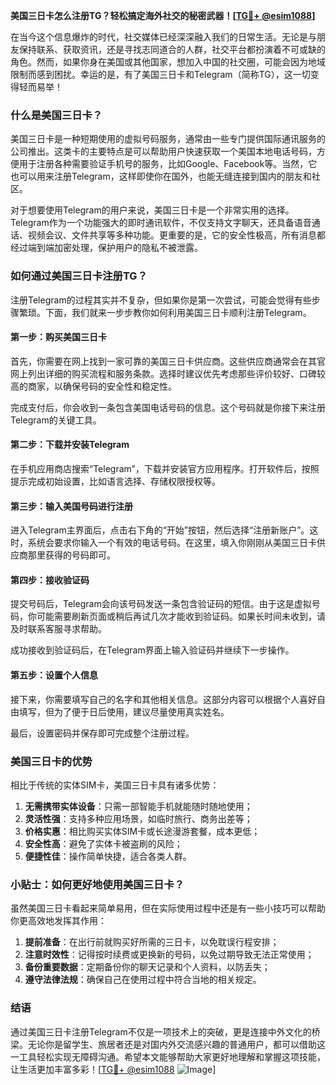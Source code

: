 **美国三日卡怎么注册TG？轻松搞定海外社交的秘密武器！[[TG💪+ @esim1088](https://t.me/s/esim1088)]**

在当今这个信息爆炸的时代，社交媒体已经深深融入我们的日常生活。无论是与朋友保持联系、获取资讯，还是寻找志同道合的人群，社交平台都扮演着不可或缺的角色。然而，如果你身在美国或其他国家，想加入中国的社交圈，可能会因为地域限制而感到困扰。幸运的是，有了美国三日卡和Telegram（简称TG），这一切变得轻而易举！

### 什么是美国三日卡？

美国三日卡是一种短期使用的虚拟号码服务，通常由一些专门提供国际通讯服务的公司推出。这类卡的主要特点是可以帮助用户快速获取一个美国本地电话号码，方便用于注册各种需要验证手机号的服务，比如Google、Facebook等。当然，它也可以用来注册Telegram，这样即使你在国外，也能无缝连接到国内的朋友和社区。

对于想要使用Telegram的用户来说，美国三日卡是一个非常实用的选择。Telegram作为一个功能强大的即时通讯软件，不仅支持文字聊天，还具备语音通话、视频会议、文件共享等多种功能。更重要的是，它的安全性极高，所有消息都经过端到端加密处理，保护用户的隐私不被泄露。

### 如何通过美国三日卡注册TG？

注册Telegram的过程其实并不复杂，但如果你是第一次尝试，可能会觉得有些步骤繁琐。下面，我们就来一步步教你如何利用美国三日卡顺利注册Telegram。

#### 第一步：购买美国三日卡

首先，你需要在网上找到一家可靠的美国三日卡供应商。这些供应商通常会在其官网上列出详细的购买流程和服务条款。选择时建议优先考虑那些评价较好、口碑较高的商家，以确保号码的安全性和稳定性。

完成支付后，你会收到一条包含美国电话号码的信息。这个号码就是你接下来注册Telegram的关键工具。

#### 第二步：下载并安装Telegram

在手机应用商店搜索“Telegram”，下载并安装官方应用程序。打开软件后，按照提示完成初始设置，比如语言选择、存储权限授权等。

#### 第三步：输入美国号码进行注册

进入Telegram主界面后，点击右下角的“开始”按钮，然后选择“注册新账户”。这时，系统会要求你输入一个有效的电话号码。在这里，填入你刚刚从美国三日卡供应商那里获得的号码即可。

#### 第四步：接收验证码

提交号码后，Telegram会向该号码发送一条包含验证码的短信。由于这是虚拟号码，你可能需要刷新页面或稍后再试几次才能收到验证码。如果长时间未收到，请及时联系客服寻求帮助。

成功接收到验证码后，在Telegram界面上输入验证码并继续下一步操作。

#### 第五步：设置个人信息

接下来，你需要填写自己的名字和其他相关信息。这部分内容可以根据个人喜好自由填写，但为了便于日后使用，建议尽量使用真实姓名。

最后，设置密码并保存即可完成整个注册过程。

### 美国三日卡的优势

相比于传统的实体SIM卡，美国三日卡具有诸多优势：

1. **无需携带实体设备**：只需一部智能手机就能随时随地使用；
2. **灵活性强**：支持多种应用场景，如临时旅行、商务出差等；
3. **价格实惠**：相比购买实体SIM卡或长途漫游套餐，成本更低；
4. **安全性高**：避免了实体卡被盗刷的风险；
5. **便捷性佳**：操作简单快捷，适合各类人群。

### 小贴士：如何更好地使用美国三日卡？

虽然美国三日卡看起来简单易用，但在实际使用过程中还是有一些小技巧可以帮助你更高效地发挥其作用：

1. **提前准备**：在出行前就购买好所需的三日卡，以免耽误行程安排；
2. **注意时效性**：记得按时续费或更换新的号码，以免过期导致无法正常使用；
3. **备份重要数据**：定期备份你的聊天记录和个人资料，以防丢失；
4. **遵守法律法规**：确保自己在使用过程中符合当地的相关规定。

### 结语

通过美国三日卡注册Telegram不仅是一项技术上的突破，更是连接中外文化的桥梁。无论你是留学生、旅居者还是对国内外交流感兴趣的普通用户，都可以借助这一工具轻松实现无障碍沟通。希望本文能够帮助大家更好地理解和掌握这项技能，让生活更加丰富多彩！[[TG💪+ @esim1088](https://t.me/s/esim1088) ![Image](https://i.postimg.cc/4NQfJmqS/Snipaste-2025-05-13-00-14-12.png)]
